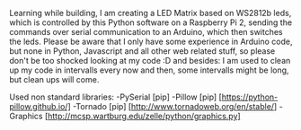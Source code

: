 Learning while building, I am creating a LED Matrix based on WS2812b leds, which is controlled by this Python software on a Raspberry Pi 2, sending the commands over serial communication to an Arduino, which then switches the leds. Please be aware that I only have some experience in Arduino code, but none in Python, Javascript and all other web related stuff, so please don't be too shocked looking at my code :D  and besides: I am used to clean up my code in intervalls every now and then, some intervalls might be long, but clean ups will come.

Used non standard libraries:
  -PySerial [pip]
  -Pillow   [pip]   [https://python-pillow.github.io/]
  -Tornado  [pip]   [http://www.tornadoweb.org/en/stable/]
  -Graphics         [http://mcsp.wartburg.edu/zelle/python/graphics.py]
